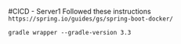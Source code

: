 #CICD - Server1
Followed these instructions
`https://spring.io/guides/gs/spring-boot-docker/`

`gradle wrapper --gradle-version 3.3`